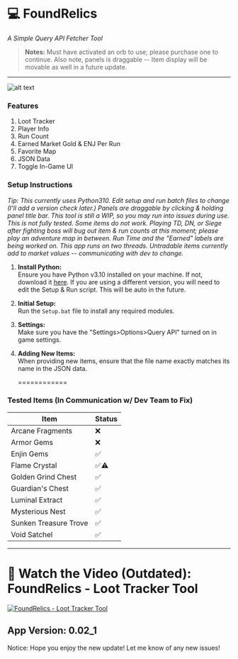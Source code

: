# 💻 FoundRelics  
_A Simple Query API Fetcher Tool_

> **Notes:** Must have activated an orb to use; please purchase one to continue. Also note, panels is draggable -- Item display will be movable as well in a future update.

---

![alt text](https://i.ibb.co/C5ZpZLVC/Lost-Relics-3-8-2025-10-17-56-AM-removebg-preview-1.png)

### Features
  1. Loot Tracker
  2. Player Info
  3. Run Count
  4. Earned Market Gold & ENJ Per Run
  5. Favorite Map
  6. JSON Data
  7. Toggle In-Game UI

### Setup Instructions
   *Tip: This currently uses Python310. Edit setup and run batch files to change (I'll add a version check later.)
    Panels are draggable by clicking & holding panel title bar.
    This tool is still a WIP, so you may run into issues during use.
    This is not fully tested. Some items do not work. 
    Playing TD, DN, or Siege after fighting boss will bug out item & run counts at this moment; please play an adventure map in between.
    Run Time and the "Earned" labels are being worked on.
    This app runs on two threads.
    Untradable items currently add to market values -- communicating with dev to change.*

1. **Install Python:**  
   Ensure you have Python v3.10 installed on your machine. If not, download it [here](https://www.python.org/downloads/release/python-3100/). If you are using a different version, you will need to edit the Setup & Run script. This will be auto in the future.

2. **Initial Setup:**  
   Run the `Setup.bat` file to install any required modules.

3. **Settings:**  
   Make sure you have the "Settings>Options>Query API" turned on in game settings.

4. **Adding New Items:**  
   When providing new items, ensure that the file name exactly matches its name in the JSON data.

   ============

### Tested Items (In Communication w/ Dev Team to Fix)

| Item                     | Status | 
|--------------------------|--------|
| Arcane Fragments         | ❌     |
| Armor Gems               | ❌     |
| Enjin Gems               | ✅     |
| Flame Crystal            | ✅⚠️   |
| Golden Grind Chest       | ✅     |
| Guardian's Chest         | ✅     |
| Luminal Extract          | ✅     |
| Mysterious Nest          | ✅     |
| Sunken Treasure Trove    | ✅     |
| Void Satchel             | ✅     |

---

# 🎥 Watch the Video (Outdated): FoundRelics - Loot Tracker Tool
[![FoundRelics - Loot Tracker Tool](https://img.youtube.com/vi/7pXumxXoP04/maxresdefault.jpg)](https://www.youtube.com/watch?v=7pXumxXoP04)

App Version: 0.02_1
---
Notice: Hope you enjoy the new update! Let me know of any new issues!
